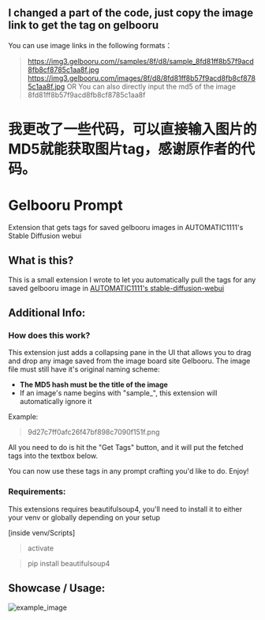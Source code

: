## I changed a part of the code, just copy the image link to get the tag on gelbooru ##
You can use image links in the following formats：

> https://img3.gelbooru.com//samples/8f/d8/sample_8fd81ff8b57f9acd8fb8cf8785c1aa8f.jpg
> https://img3.gelbooru.com/images/8f/d8/8fd81ff8b57f9acd8fb8cf8785c1aa8f.jpg
OR You can also directly input the md5 of the image
> 8fd81ff8b57f9acd8fb8cf8785c1aa8f

# 我更改了一些代码，可以直接输入图片的MD5就能获取图片tag，感谢原作者的代码。 #
# Gelbooru Prompt
Extension that gets tags for saved gelbooru images in AUTOMATIC1111's Stable Diffusion webui

## What is this?
This is a small extension I wrote to let you automatically pull the tags for any saved gelbooru image in [AUTOMATIC1111's stable-diffusion-webui](https://github.com/AUTOMATIC1111/stable-diffusion-webui)

## Additional Info:

### How does this work?
This extension just adds a collapsing pane in the UI that allows you to drag and drop any image saved from the image board site Gelbooru.
The image file must still have it's original naming scheme:
- **The MD5 hash must be the title of the image**
- If an image's name begins with "sample_", this extension will automatically ignore it

Example:
> 9d27c7ff0afc26f47bf898c7090f151f.png

All you need to do is hit the "Get Tags" button, and it will put the fetched tags into the textbox below.

You can now use these tags in any prompt crafting you'd like to do. Enjoy!

### Requirements:
This extensions requires beautifulsoup4, you'll need to install it to either your venv or globally depending on your setup

[inside venv/Scripts]
> activate

> pip install beautifulsoup4

## Showcase / Usage:
![example_image](https://user-images.githubusercontent.com/31860133/203446389-01914338-0a1d-4d73-9341-e4101cadfcf7.png)
